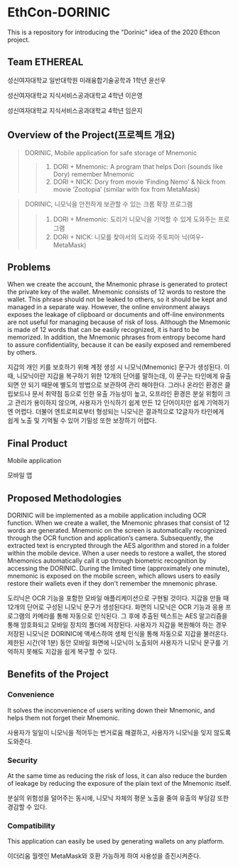 # EthCon-DORINIC
This is a repository for introducing the "Dorinic" idea of the 2020 Ethcon project.




## Team ETHEREAL 


성신여자대학교 일반대학원 미래융합기술공학과 1학년 윤선우


성신여자대학교 지식서비스공과대학교 4학년 이은영


성신여자대학교 지식서비스공과대학교 4학년 임은지




## Overview of the Project(프로젝트 개요)


>DORINIC, Mobile application for safe storage of Mnemonic
>>1) DORI + Mnemonic: A program that helps Dori (sounds like Dory) remember Mnemonic
>>2) DORI + NICK: Dory from movie ‘Finding Nemo’ & Nick from movie ‘Zootopia’ (similar with fox from MetaMask)


>DORINIC, 니모닉을 안전하게 보관할 수 있는 크롬 확장 프로그램
>>1) DORI + Mnemonic: 도리가 니모닉을 기억할 수 있게 도와주는 프로그램
>>2) DORI + NICK: 니모를 찾아서의 도리와 주토피아 닉(여우-MetaMask)


## Problems


When we create the account, the Mnemonic phrase is generated to protect the private key of the wallet. Mnemonic consists of 12 words to restore the wallet. This phrase should not be leaked to others, so it should be kept and managed in a separate way. However, the online environment always exposes the leakage of clipboard or documents and off-line environments are not useful for managing because of risk of loss. Although the Mnemonic is made of 12 words that can be easily recognized, it is hard to be memorized. In addition, the Mnemonic phrases from entropy become hard to assure confidentiality, because it can be easily exposed and remembered by others.


지갑의 개인 키를 보호하기 위해 계정 생성 시 니모닉(Mnemonic) 문구가 생성된다. 이때, 니모닉이란 지갑을 복구하기 위한 12개의 단어를 말하는데, 이 문구는 타인에게 유출되면 안 되기 때문에 별도의 방법으로 보관하여 관리 해야한다. 그러나 온라인 환경은 클립보드나 문서 취약점 등으로 인한 유출 가능성이 높고, 오프라인 환경은 분실 위험이 크고 관리가 용이하지 않으며, 사용자가 인식하기 쉽게 만든 12 단어이지만 쉽게 기억하기엔 어렵다. 더불어 엔트로피로부터 형성되는 니모닉은 결과적으로 12글자가 타인에게 쉽게 노출 및 기억될 수 있어 기밀성 또한 보장하기 어렵다.


## Final Product


Mobile application


모바일 앱

## Proposed Methodologies


DORINIC will be implemented as a mobile application including OCR function. When we create a wallet, the Mnemonic phrases that consist of 12 words are generated. Mnemonic on the screen is automatically recognized through the OCR function and application’s camera. Subsequently, the extracted text is encrypted through the AES algorithm and stored in a folder within the mobile device. When a user needs to restore a wallet, the stored Mnemonics automatically call it up through biometric recognition by accessing the DORINIC. During the limited time (approximately one minute), mnemonic is exposed on the mobile screen, which allows users to easily restore their wallets even if they don't remember the mnemonic phrase.


도리닉은 OCR 기능을 포함한 모바일 애플리케이션으로 구현될 것이다. 지갑을 만들 때 12개의 단어로 구성된 니모닉 문구가 생성된다다. 화면의 니모닉은 OCR 기능과 응용 프로그램의 카메라를 통해 자동으로 인식된다. 그 후에 추출된 텍스트는 AES 알고리즘을 통해 암호화되고 모바일 장치의 폴더에 저장된다. 사용자가 지갑을 복원해야 하는 경우 저장된 니모닉은 DORINIC에 액세스하여 생체 인식을 통해 자동으로 지갑을 불러온다. 제한된 시간(약 1분) 동안 모바일 화면에 니모닉이 노출되어 사용자가 니모닉 문구를 기억하지 못해도 지갑을 쉽게 복구할 수 있다.



## Benefits of the Project


### Convenience


It solves the inconvenience of users writing down their Mnemonic, and helps them not forget their Mnemonic.


사용자가 일일이 니모닉을 적어두는 번거로움 해결하고, 사용자가 니모닉을 잊지 않도록 도와준다.

### Security


At the same time as reducing the risk of loss, it can also reduce the burden of leakage by reducing the exposure of the plain text of the Mnemonic itself.

분실의 위험성을 덜어주는 동시에, 니모닉 자체의 평문 노출을 줄여 유출의 부담감 또한 경감할 수 있다.


### Compatibility


This application can easily be used by generating wallets on any platform.


이더리움 월렛인 MetaMask와 호환 가능하게 하여 사용성을 증진시켜준다.



